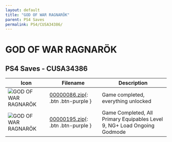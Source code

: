 ```yaml
---
layout: default
title: "GOD OF WAR RAGNARÖK"
parent: PS4 Saves
permalink: PS4/CUSA34386/
---
```

# GOD OF WAR RAGNARÖK

## PS4 Saves - CUSA34386

| Icon | Filename | Description |
|------|----------|-------------|
| ![GOD OF WAR RAGNARÖK](icon0.png) | [00000086.zip](00000086.zip){: .btn .btn-purple } | Game completed, everything unlocked |
| ![GOD OF WAR RAGNARÖK](icon0.png) | [00000195.zip](00000195.zip){: .btn .btn-purple } | Game Completed, All Primary Equipables Level 9, NG+ Load Ongoing Godmode |